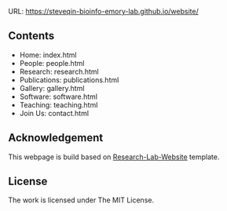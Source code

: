 URL: https://steveqin-bioinfo-emory-lab.github.io/website/

## Contents

- Home: index.html
- People: people.html
- Research: research.html
- Publications: publications.html
- Gallery: gallery.html
- Software: software.html
- Teaching: teaching.html
- Join Us: contact.html

## Acknowledgement
This webpage is build based on [Research-Lab-Website](https://github.com/photonlines/Research-Lab-Website) template. 


## License
The work is licensed under The MIT License.
